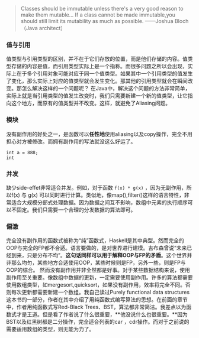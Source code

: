 > Classes should be immutable unless there's a very good reason to make them mutable... If a class cannot be made immutable,you should still limit its mutability as much as possible.
——Joshua Bloch （Java architect）

### 值与引用
值类型与引用类型的区别，并不在于它们存放的位置，而是他们存储的内容。值类型存储的内容是值，而引用类型实际上是一个指称。而很多问题之所以会出现，实际上在于多个引用对象可能对应于同一个值类型。如果其中一个引用类型的值发生了变化，那么实际上对应的值类型就会发生变化。那其他的引用类型就会在瞬间改变。那怎么解决这样的一个问题呢？
在Java中，解决这个问题的方法非常简单，实际上就是当引用类型的值发生改变时，我们只需要新建一个新的值类型，让它指向这个地方，而原有的值类型并不改变。这样，就避免了Aliasing问题。
### 模块
没有副作用的好处之一，是函数可以**任性地**使用aliasing以及copy操作，完全不用担心对方被修改。而拥有副作用的写法就没这么好运了。
```
int a = 888;
int 
```


### 并发
缺少side-effet非常适合并发。例如，对于函数 `f(x) * g(x)` ，因为无副作用，所以f(x) 与 g(x) 可以同时进行计算。类似地，像map(),filter()这样的语言特性，非常适合大规模分部式处理数据。因为数据之间互不影响，数组中元素的执行顺序可以不固定。我们只需要一个合理的分发数据的算法即可。

### 偏激
完全没有副作用的函数式被称为“纯”函数式，Haskell是其中典型。然而完全的OOP与完全的FP都不合适。语言要做的，是对世界进行建模。吉布森曾说“未来已经到来，只是分布不均”。**这句话同样可以用于解释OOP与FP的矛盾**。这个世界并非那么均匀，某些地方合适使用OOP，某些时候则是FP，另外一些，则是FP与OOP的综合。
然而没有副作用并非全然都是好事。对于某些数据结构来说，使用副作用至关重要。像数组中数据的更新，一定需要使用副作用。许多的算法都需要使用数组类型，如mergesort,quicksort，如果没有副作用，效率将完全不同。否则每次更新都需要新建一个数组。我自己读过Purely functional data structures这本书的一部分，作者在其中介绍了用纯函数式编写算法的思想。在前面的章节中，作者用纯函数式写Red-Black Trees、BST，算法都非常简洁。我差点以为函数式才是王道。但是看了作者说了什么很重要，**他没说什么也很重要。**因为BST以及红黑树都是二分操作，完全适合列表的car ，cdr操作。而对于之前说的需要适用数组的类型，则无能为力了。



